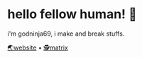 # hello fellow human! &#x1F44B;
i'm godninja69, i make and break stuffs.

[&#x1F30F;website](https://gn69.neocities.org/) • [&#x1F575;matrix](https://matrix.to/#/@godninja69:matrix.org)
